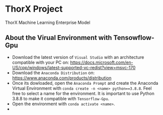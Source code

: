 # ThorX Project
ThorX Machine Learning Enterprise Model 

## About the Virual Environment with Tensowflow-Gpu

* Download the latest version of `Visual Studio` with an architecture compatible with your PC on: https://docs.microsoft.com/en-US/cpp/windows/latest-supported-vc-redist?view=msvc-170
* Download the `Anaconda Distribution` on: https://www.anaconda.com/products/distribution
* Once its dowloaded, open the `Anaconda Prompt` and create the Anaconda Virtual Environment with `conda create -n <name> python==3.8.8`. Feel free to select a name for the environment.
It is important to use Python 3.8.8 to make it compatible with `Tensorflow-Gpu`.
* Open the environment with `conda activate <name>`.
* 





